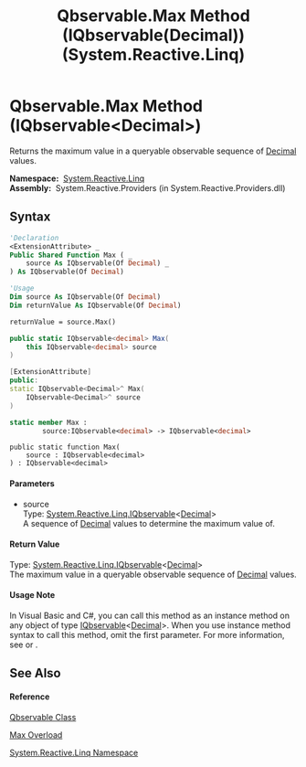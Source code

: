 ﻿---
title: Qbservable.Max Method (IQbservable(Decimal)) (System.Reactive.Linq)
TOCTitle: Max Method (IQbservable(Decimal))
ms:assetid: M:System.Reactive.Linq.Qbservable.Max(System.Reactive.Linq.IQbservable{System.Decimal})
ms:mtpsurl: https://msdn.microsoft.com/en-us/library/system.reactive.linq.qbservable.max(v=VS.103)
ms:contentKeyID: 36069172
ms.date: 06/28/2011
mtps_version: v=VS.103
dev_langs:
- vb
- csharp
- c++
- fsharp
- jscript
---

# Qbservable.Max Method (IQbservable\<Decimal\>)

Returns the maximum value in a queryable observable sequence of [Decimal](https://msdn.microsoft.com/en-us/library/1k2e8atx) values.

**Namespace:**  [System.Reactive.Linq](hh211929\(v=vs.103\).md)  
**Assembly:**  System.Reactive.Providers (in System.Reactive.Providers.dll)

## Syntax

``` vb
'Declaration
<ExtensionAttribute> _
Public Shared Function Max ( _
    source As IQbservable(Of Decimal) _
) As IQbservable(Of Decimal)
```

``` vb
'Usage
Dim source As IQbservable(Of Decimal)
Dim returnValue As IQbservable(Of Decimal)

returnValue = source.Max()
```

``` csharp
public static IQbservable<decimal> Max(
    this IQbservable<decimal> source
)
```

``` c++
[ExtensionAttribute]
public:
static IQbservable<Decimal>^ Max(
    IQbservable<Decimal>^ source
)
```

``` fsharp
static member Max : 
        source:IQbservable<decimal> -> IQbservable<decimal> 
```

``` jscript
public static function Max(
    source : IQbservable<decimal>
) : IQbservable<decimal>
```

#### Parameters

  - source  
    Type: [System.Reactive.Linq.IQbservable](hh229328\(v=vs.103\).md)\<[Decimal](https://msdn.microsoft.com/en-us/library/1k2e8atx)\>  
    A sequence of [Decimal](https://msdn.microsoft.com/en-us/library/1k2e8atx) values to determine the maximum value of.  

#### Return Value

Type: [System.Reactive.Linq.IQbservable](hh229328\(v=vs.103\).md)\<[Decimal](https://msdn.microsoft.com/en-us/library/1k2e8atx)\>  
The maximum value in a queryable observable sequence of [Decimal](https://msdn.microsoft.com/en-us/library/1k2e8atx) values.  

#### Usage Note

In Visual Basic and C\#, you can call this method as an instance method on any object of type [IQbservable](hh229328\(v=vs.103\).md)\<[Decimal](https://msdn.microsoft.com/en-us/library/1k2e8atx)\>. When you use instance method syntax to call this method, omit the first parameter. For more information, see [](https://msdn.microsoft.com/en-us/library/Bb384936) or [](https://msdn.microsoft.com/en-us/library/Bb383977).

## See Also

#### Reference

[Qbservable Class](hh211693\(v=vs.103\).md)

[Max Overload](hh212079\(v=vs.103\).md)

[System.Reactive.Linq Namespace](hh211929\(v=vs.103\).md)

